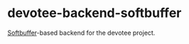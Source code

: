 # devotee-backend-softbuffer

[Softbuffer](https://crates.io/crates/softbuffer)-based backend for the devotee project.
